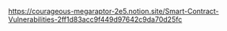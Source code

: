 https://courageous-megaraptor-2e5.notion.site/Smart-Contract-Vulnerabilities-2ff1d83acc9f449d97642c9da70d25fc